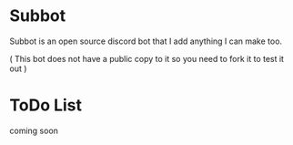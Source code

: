 # Subbot
Subbot is an open source discord bot that I add anything I can make too.

( This bot does not have a public copy to it so you need to fork it to test it out )

# ToDo List
coming soon
